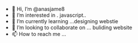 - 👋 Hi, I’m @anasjame8
- 👀 I’m interested in . javascript..
- 🌱 I’m currently learning ...designing webstie
- 💞️ I’m looking to collaborate on ... buliding website
- 📫 How to reach me ...

<!---
anasjame8/anasjame8 is a ✨ special ✨ repository because its `README.md` (this file) appears on your GitHub profile.
You can click the Preview link to take a look at your changes.
--->
